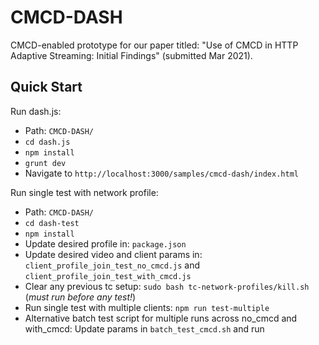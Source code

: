 # CMCD-DASH
CMCD-enabled prototype for our paper titled: "Use of CMCD in HTTP Adaptive Streaming: Initial Findings" (submitted Mar 2021).

## Quick Start

Run dash.js:
- Path: `CMCD-DASH/`
- `cd dash.js`
- `npm install`
- `grunt dev`
- Navigate to `http://localhost:3000/samples/cmcd-dash/index.html`

Run single test with network profile:
- Path: `CMCD-DASH/`
- `cd dash-test`
- `npm install`
- Update desired profile in: `package.json`
- Update desired video and client params in: `client_profile_join_test_no_cmcd.js` and `client_profile_join_test_with_cmcd.js`
- Clear any previous tc setup: `sudo bash tc-network-profiles/kill.sh` (*must run before any test!*)
- Run single test with multiple clients: `npm run test-multiple`
- Alternative batch test script for multiple runs across no_cmcd and with_cmcd: Update params in `batch_test_cmcd.sh` and run


<!-- ## TODO

- Set up `cmcd-server/`, and update `run.js` with server command (if any)
- Add to `dash-test-batch` multi-client headless mode
- Determine vod/live streaming and metrics, and update `index.html`, `run.js`, `dash-test-batch/` accordingly -->